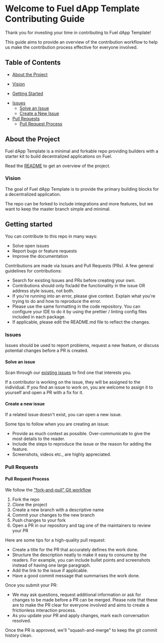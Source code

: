# Welcome to Fuel dApp Template Contributing Guide

Thank you for investing your time in contributing to Fuel dApp Template!

This guide aims to provide an overview of the contribution workflow to help us make the contribution process effective for everyone involved.

## Table of Contents
- [About the Project](#About-the-Project)
* [Vision](#vision)
- [Getting Started](#getting-started)
* [Issues](#issues)
    * [Solve an Issue](#Solve-an-Issue)
    * [Create a New Issue](#Create-a-New-Issue)
* [Pull Requests](#Pull-Requests)
    * [Pull Request Process](#Pull-Request-Process)

## About the Project

Fuel dApp Template is a minimal and forkable repo providing builders with a starter kit to build decentralized applications on Fuel.

Read the [README](README.md) to get an overview of the project.

### Vision

The goal of Fuel dApp Template is to provide the primary building blocks for a decentralized application.

The repo can be forked to include integrations and more features, but we want to keep the master branch simple and minimal.

## Getting started

You can contribute to this repo in many ways:
- Solve open issues
- Report bugs or feature requests
- Improve the documentation

Contributions are made via Issues and Pull Requests (PRs). A few general guidelines for contributions:

- Search for existing Issues and PRs before creating your own.
- Contributions should only fix/add the functionality in the issue OR address style issues, not both.
- If you're running into an error, please give context. Explain what you're trying to do and how to reproduce the error.
- Please use the same formatting in the code repository. You can configure your IDE to do it by using the prettier / linting config files included in each package.
- If applicable, please edit the README.md file to reflect the changes.

### Issues

Issues should be used to report problems, request a new feature, or discuss potential changes before a PR is created.

#### Solve an issue

Scan through our [existing issues](https://github.com/edakturk14/fuel-dapp-template/issues) to find one that interests you.

If a contributor is working on the issue, they will be assigned to the individual. If you find an issue to work on, you are welcome to assign it to yourself and open a PR with a fix for it.

#### Create a new issue

If a related issue doesn't exist, you can open a new issue.

Some tips to follow when you are creating an issue:
- Provide as much context as possible. Over-communicate to give the most details to the reader.
- Include the steps to reproduce the issue or the reason for adding the feature.
- Screenshots, videos etc., are highly appreciated.

### Pull Requests

#### Pull Request Process

We follow the ["fork-and-pull" Git workflow](https://github.com/susam/gitpr)

1. Fork the repo
2. Clone the project
3. Create a new branch with a descriptive name
4. Commit your changes to the new branch
5. Push changes to your fork
6. Open a PR in our repository and tag one of the maintainers to review your PR

Here are some tips for a high-quality pull request:
- Create a title for the PR that accurately defines the work done.
- Structure the description neatly to make it easy to consume by the readers. For example, you can include bullet points and screenshots instead of having one large paragraph.
- Add the link to the issue if applicable.
- Have a good commit message that summarises the work done.

Once you submit your PR:
-  We may ask questions, request additional information or ask for changes to be made before a PR can be merged. Please note that these are to make the PR clear for everyone involved and aims to create a frictionless interaction process.
- As you update your PR and apply changes, mark each conversation resolved.

Once the PR is approved, we'll "squash-and-merge" to keep the git commit history clean.